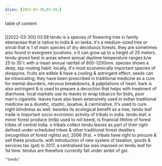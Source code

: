 ```yaml
---
alias: [2022-03-30,03:58,]
---
```


table of content
```toc
```

[[2022-03-30]] 03:58
tendu is a species of flowering tree in family ebenaceae that is native to india & sri lanka.
it's a medium-sized tree or shrub that is 1 of main species of dry deciduous forests. 
they are sometimes also found in evergreen locations.
o it can grow up to a height of 25 meters.
tendu grows best in areas where annual daytime temperature ranges b/w 25 to 35'c with a mean annual rainfall of 800-1200mm.
species shows a deep, tap-rooting habit.
locally, it's most economically important species of diospyros.
fruits are edible & have a cooling & astringent effect.
seeds can be intoxicating; they have been prescribed in traditional medicine as a cure for mental disorders, nervous breakdowns, & palpitations of heart.
bark is also astringent & is used to prepare a decoction that helps with treatment of diarrhoea.
local markets use its leaves to wrap tobacco for bidis, poor man's cigarette.
leaves have also been extensively used in indian traditional medicine as a diuretic, styptic, laxative, & carminative.
it's used to cure night blindness as well.
besides its ecological benefit as a tree, tendu leaf trade is important socio-economic activity of tribals in india.
tendu leaf, a minor forest produce (mfp) used to roll beedi, is financial lifeline of forest tribes of central india.
o tribals collect tendu leaves as part of their right defined under scheduled tribes & other traditional forest dwellers (recognition of forest rights) act, 2006 (fra).
• tribals have right to procure & sell these products.
with introduction of new system of taxation, goods & services tax (gst) in 2017, a centralised tax was imposed on tendu leaf for 1st time.
tendus are therefore currently fall under ambit of gst.
```query
"tendu"
```